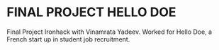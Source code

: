 # FINAL PROJECT HELLO DOE
 Final Project Ironhack with Vinamrata Yadeev. Worked for Hello Doe, a French start up in student job recruitment.
